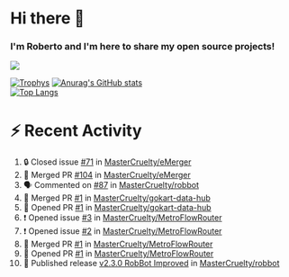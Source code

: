 # Hi there 👋
### I'm Roberto and I'm here to share my open source projects!

<img src="https://komarev.com/ghpvc/?username=mastercruelty&label=Profile views&color=0e75b6"><br>

[![Trophys](https://github-profile-trophy.vercel.app/?username=mastercruelty)](https://github.com/ryo-ma/github-profile-trophy)
[![Anurag's GitHub stats](https://github-readme-stats.vercel.app/api?username=mastercruelty&show_icons=true&theme=tokyonight)](https://github.com/anuraghazra/github-readme-stats)<br>
[![Top Langs](https://github-readme-stats.vercel.app/api/top-langs/?username=mastercruelty&langs_count=10&hide=jupyter%20notebook&exclude_repo=Alarm-project&layout=compact&theme=tokyonight)](https://github.com/anuraghazra/github-readme-stats)

# :zap: Recent Activity
<!--START_SECTION:activity-->
1. 🔒 Closed issue [#71](https://github.com/MasterCruelty/eMerger/issues/71) in [MasterCruelty/eMerger](https://github.com/MasterCruelty/eMerger)
2. 🎉 Merged PR [#104](https://github.com/MasterCruelty/eMerger/pull/104) in [MasterCruelty/eMerger](https://github.com/MasterCruelty/eMerger)
3. 🗣 Commented on [#87](https://github.com/MasterCruelty/robbot/issues/87#issuecomment-1819917402) in [MasterCruelty/robbot](https://github.com/MasterCruelty/robbot)
4. 🎉 Merged PR [#1](https://github.com/MasterCruelty/gokart-data-hub/pull/1) in [MasterCruelty/gokart-data-hub](https://github.com/MasterCruelty/gokart-data-hub)
5. 💪 Opened PR [#1](https://github.com/MasterCruelty/gokart-data-hub/pull/1) in [MasterCruelty/gokart-data-hub](https://github.com/MasterCruelty/gokart-data-hub)
6. ❗ Opened issue [#3](https://github.com/MasterCruelty/MetroFlowRouter/issues/3) in [MasterCruelty/MetroFlowRouter](https://github.com/MasterCruelty/MetroFlowRouter)
7. ❗ Opened issue [#2](https://github.com/MasterCruelty/MetroFlowRouter/issues/2) in [MasterCruelty/MetroFlowRouter](https://github.com/MasterCruelty/MetroFlowRouter)
8. 🎉 Merged PR [#1](https://github.com/MasterCruelty/MetroFlowRouter/pull/1) in [MasterCruelty/MetroFlowRouter](https://github.com/MasterCruelty/MetroFlowRouter)
9. 💪 Opened PR [#1](https://github.com/MasterCruelty/MetroFlowRouter/pull/1) in [MasterCruelty/MetroFlowRouter](https://github.com/MasterCruelty/MetroFlowRouter)
10. 🚀 Published release [v2.3.0 RobBot Improved](https://github.com/MasterCruelty/robbot/releases/tag/v2.3.0) in [MasterCruelty/robbot](https://github.com/MasterCruelty/robbot)
<!--END_SECTION:activity-->
